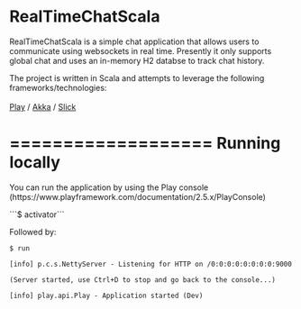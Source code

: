 # RealTimeChatScala

RealTimeChatScala is a simple chat application that allows users to communicate using websockets in real time. Presently it only supports global chat and uses an in-memory H2 databse to track chat history.

The project is written in Scala and attempts to leverage the following frameworks/technologies:
<br/>
<br/>
[Play](https://www.playframework.com/) / [Akka](http://akka.io/) / [Slick](http://slick.typesafe.com/)

===================
Running locally
===================
<p>
You can run the application by using the Play console (https://www.playframework.com/documentation/2.5.x/PlayConsole)
</p>
```$ activator```

Followed by:

```$ run``` 

```
[info] p.c.s.NettyServer - Listening for HTTP on /0:0:0:0:0:0:0:0:9000

(Server started, use Ctrl+D to stop and go back to the console...)

[info] play.api.Play - Application started (Dev)
```
